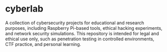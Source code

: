 # cyberlab
A collection of cybersecurity projects for educational and research purposes, including Raspberry Pi-based tools, ethical hacking experiments, and network security simulations. This repository is intended for legal and ethical use only, such as penetration testing in controlled environments, CTF practice, and personal learning.
